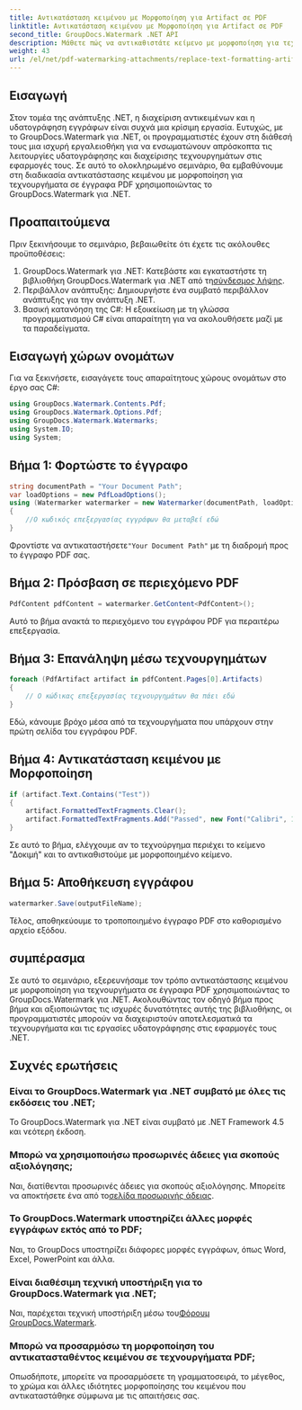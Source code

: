 ```yaml
---
title: Αντικατάσταση κειμένου με Μορφοποίηση για Artifact σε PDF
linktitle: Αντικατάσταση κειμένου με Μορφοποίηση για Artifact σε PDF
second_title: GroupDocs.Watermark .NET API
description: Μάθετε πώς να αντικαθιστάτε κείμενο με μορφοποίηση για τεχνουργήματα σε έγγραφα PDF χρησιμοποιώντας το GroupDocs.Watermark για .NET. Βελτιώστε τη διαχείριση εγγράφων χωρίς κόπο.
weight: 43
url: /el/net/pdf-watermarking-attachments/replace-text-formatting-artifact-pdf/
---
```

## Εισαγωγή
Στον τομέα της ανάπτυξης .NET, η διαχείριση αντικειμένων και η υδατογράφηση εγγράφων είναι συχνά μια κρίσιμη εργασία. Ευτυχώς, με το GroupDocs.Watermark για .NET, οι προγραμματιστές έχουν στη διάθεσή τους μια ισχυρή εργαλειοθήκη για να ενσωματώνουν απρόσκοπτα τις λειτουργίες υδατογράφησης και διαχείρισης τεχνουργημάτων στις εφαρμογές τους. Σε αυτό το ολοκληρωμένο σεμινάριο, θα εμβαθύνουμε στη διαδικασία αντικατάστασης κειμένου με μορφοποίηση για τεχνουργήματα σε έγγραφα PDF χρησιμοποιώντας το GroupDocs.Watermark για .NET.
## Προαπαιτούμενα
Πριν ξεκινήσουμε το σεμινάριο, βεβαιωθείτε ότι έχετε τις ακόλουθες προϋποθέσεις:
1.  GroupDocs.Watermark για .NET: Κατεβάστε και εγκαταστήστε τη βιβλιοθήκη GroupDocs.Watermark για .NET από τη[σύνδεσμος λήψης](https://releases.groupdocs.com/Watermark/net/).
2. Περιβάλλον ανάπτυξης: Δημιουργήστε ένα συμβατό περιβάλλον ανάπτυξης για την ανάπτυξη .NET.
3. Βασική κατανόηση της C#: Η εξοικείωση με τη γλώσσα προγραμματισμού C# είναι απαραίτητη για να ακολουθήσετε μαζί με τα παραδείγματα.

## Εισαγωγή χώρων ονομάτων
Για να ξεκινήσετε, εισαγάγετε τους απαραίτητους χώρους ονομάτων στο έργο σας C#:
```csharp
using GroupDocs.Watermark.Contents.Pdf;
using GroupDocs.Watermark.Options.Pdf;
using GroupDocs.Watermark.Watermarks;
using System.IO;
using System;
```
## Βήμα 1: Φορτώστε το έγγραφο
```csharp
string documentPath = "Your Document Path";
var loadOptions = new PdfLoadOptions();
using (Watermarker watermarker = new Watermarker(documentPath, loadOptions))
{
    //Ο κωδικός επεξεργασίας εγγράφων θα μεταβεί εδώ
}
```
 Φροντίστε να αντικαταστήσετε`"Your Document Path"` με τη διαδρομή προς το έγγραφο PDF σας.
## Βήμα 2: Πρόσβαση σε περιεχόμενο PDF
```csharp
PdfContent pdfContent = watermarker.GetContent<PdfContent>();
```
Αυτό το βήμα ανακτά το περιεχόμενο του εγγράφου PDF για περαιτέρω επεξεργασία.
## Βήμα 3: Επανάληψη μέσω τεχνουργημάτων
```csharp
foreach (PdfArtifact artifact in pdfContent.Pages[0].Artifacts)
{
    // Ο κώδικας επεξεργασίας τεχνουργημάτων θα πάει εδώ
}
```
Εδώ, κάνουμε βρόχο μέσα από τα τεχνουργήματα που υπάρχουν στην πρώτη σελίδα του εγγράφου PDF.
## Βήμα 4: Αντικατάσταση κειμένου με Μορφοποίηση
```csharp
if (artifact.Text.Contains("Test"))
{
    artifact.FormattedTextFragments.Clear();
    artifact.FormattedTextFragments.Add("Passed", new Font("Calibri", 19, FontStyle.Bold), Color.Red, Color.Aqua);
}
```
Σε αυτό το βήμα, ελέγχουμε αν το τεχνούργημα περιέχει το κείμενο "Δοκιμή" και το αντικαθιστούμε με μορφοποιημένο κείμενο.
## Βήμα 5: Αποθήκευση εγγράφου
```csharp
watermarker.Save(outputFileName);
```
Τέλος, αποθηκεύουμε το τροποποιημένο έγγραφο PDF στο καθορισμένο αρχείο εξόδου.

## συμπέρασμα
Σε αυτό το σεμινάριο, εξερευνήσαμε τον τρόπο αντικατάστασης κειμένου με μορφοποίηση για τεχνουργήματα σε έγγραφα PDF χρησιμοποιώντας το GroupDocs.Watermark για .NET. Ακολουθώντας τον οδηγό βήμα προς βήμα και αξιοποιώντας τις ισχυρές δυνατότητες αυτής της βιβλιοθήκης, οι προγραμματιστές μπορούν να διαχειριστούν αποτελεσματικά τα τεχνουργήματα και τις εργασίες υδατογράφησης στις εφαρμογές τους .NET.
## Συχνές ερωτήσεις
### Είναι το GroupDocs.Watermark για .NET συμβατό με όλες τις εκδόσεις του .NET;
Το GroupDocs.Watermark για .NET είναι συμβατό με .NET Framework 4.5 και νεότερη έκδοση.
### Μπορώ να χρησιμοποιήσω προσωρινές άδειες για σκοπούς αξιολόγησης;
 Ναι, διατίθενται προσωρινές άδειες για σκοπούς αξιολόγησης. Μπορείτε να αποκτήσετε ένα από το[σελίδα προσωρινής άδειας](https://purchase.groupdocs.com/temporary-license/).
### Το GroupDocs.Watermark υποστηρίζει άλλες μορφές εγγράφων εκτός από το PDF;
Ναι, το GroupDocs υποστηρίζει διάφορες μορφές εγγράφων, όπως Word, Excel, PowerPoint και άλλα.
### Είναι διαθέσιμη τεχνική υποστήριξη για το GroupDocs.Watermark για .NET;
 Ναι, παρέχεται τεχνική υποστήριξη μέσω του[Φόρουμ GroupDocs.Watermark](https://forum.groupdocs.com/c/watermark/19).
### Μπορώ να προσαρμόσω τη μορφοποίηση του αντικατασταθέντος κειμένου σε τεχνουργήματα PDF;
Οπωσδήποτε, μπορείτε να προσαρμόσετε τη γραμματοσειρά, το μέγεθος, το χρώμα και άλλες ιδιότητες μορφοποίησης του κειμένου που αντικαταστάθηκε σύμφωνα με τις απαιτήσεις σας.